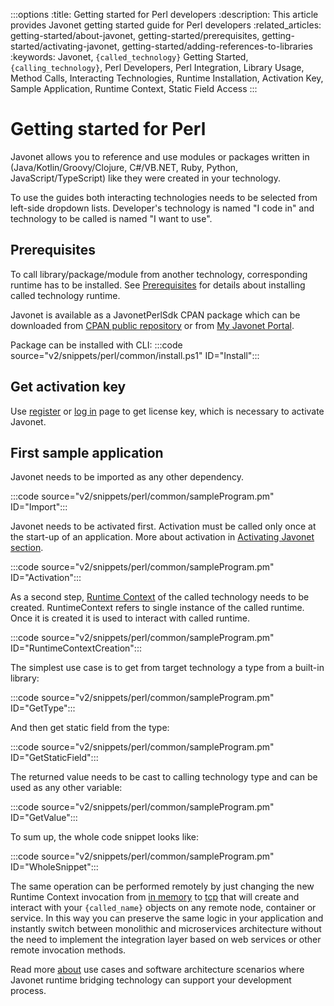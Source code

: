 :::options
:title: Getting started for Perl developers
:description: This article provides Javonet getting started guide for Perl developers
:related_articles: getting-started/about-javonet, getting-started/prerequisites, getting-started/activating-javonet, getting-started/adding-references-to-libraries
:keywords: Javonet, `{called_technology}` Getting Started, `{calling_technology}`, Perl Developers, Perl Integration, Library Usage, Method Calls, Interacting Technologies, Runtime Installation, Activation Key, Sample Application, Runtime Context, Static Field Access
:::

# Getting started for Perl

Javonet allows you to reference and use modules or packages written in (Java/Kotlin/Groovy/Clojure, C#/VB.NET, Ruby, Python, JavaScript/TypeScript) like they were created in your technology.  
  
To use the guides both interacting technologies needs to be selected from left-side dropdown lists. Developer's technology is named "I code in" and technology to be called is named "I want to use".   

## Prerequisites 

To call library/package/module from another technology, corresponding runtime has to be installed. See [Prerequisites](/guides/v2/`{calling_technology}`/`{called_technology}`/getting-started/prerequisites.md) for details about installing called technology runtime.    

Javonet is available as a JavonetPerlSdk CPAN package which can be downloaded from [CPAN public repository](https://metacpan.org/author/JAVONET/releases) or from [My Javonet Portal](https://my.javonet.com).  

Package can be installed with CLI:
:::code source="v2/snippets/perl/common/install.ps1" ID="Install":::

## Get activation key

Use [register](https://my.javonet.com/signup/?type=free) or [log in](https://my.javonet.com/signin/) page to get license key, which is necessary to activate Javonet.  

## First sample application

Javonet needs to be imported as any other dependency.

:::code source="v2/snippets/perl/common/sampleProgram.pm" ID="Import":::

Javonet needs to be activated first. Activation must be called only once at the start-up of an application. More about activation in [Activating Javonet section](/guides/v2/`{calling_technology}`/`{called_technology}`/getting-started/activating-javonet.md).

:::code source="v2/snippets/perl/common/sampleProgram.pm" ID="Activation":::

As a second step, [Runtime Context](/guides/v2/`{calling_technology}`/`{called_technology}`/foundations/runtime-context.md) of the called technology needs to be created. RuntimeContext refers to single instance of the called runtime. Once it is created it is used to interact with called runtime.

:::code source="v2/snippets/perl/common/sampleProgram.pm" ID="RuntimeContextCreation":::

The simplest use case is to get from target technology a type from a built-in library:

:::code source="v2/snippets/perl/common/sampleProgram.pm" ID="GetType":::

And then get static field from the type:

:::code source="v2/snippets/perl/common/sampleProgram.pm" ID="GetStaticField":::

The returned value needs to be cast to calling technology type and can be used as any other variable:

:::code source="v2/snippets/perl/common/sampleProgram.pm" ID="GetValue":::

To sum up, the whole code snippet looks like:

:::code source="v2/snippets/perl/common/sampleProgram.pm" ID="WholeSnippet":::


The same operation can be performed remotely by just changing the new Runtime Context invocation from [in memory](/guides/v2/`{calling_technology}`/`{called_technology}`/foundations/in-memory-channel) to [tcp](/guides/v2/`{calling_technology}`/`{called_technology}`/foundations/tcp-channel) that will create and interact with your `{called_name}` objects on any remote node, container or service. In this way you can preserve the same logic in your application and instantly switch between monolithic and microservices architecture without the need to implement the integration layer based on web services or other remote invocation methods.
  
Read more [about](/guides/v2/`{calling_technology}`/`{called_technology}`/getting-started/about-javonet) use cases and software architecture scenarios where Javonet runtime bridging technology can support your development process.